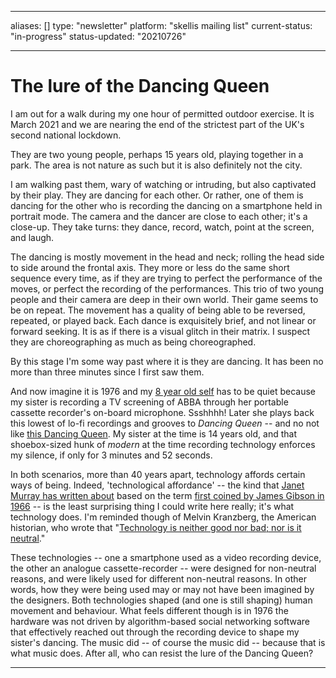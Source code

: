 
---
aliases: []
type: "newsletter"
platform: "skellis mailing list"
current-status: "in-progress"
status-updated: "20210726"

---

# The lure of the Dancing Queen

I am out for a walk during my one hour of permitted outdoor exercise. It is March 2021 and we are nearing the end of the strictest part of the UK's second national lockdown.

They are two young people, perhaps 15 years old, playing together in a park. The area is not nature as such but it is also definitely not the city. 

I am walking past them, wary of watching or intruding, but also captivated by their play. They are dancing for each other. Or rather, one of them is dancing for the other who is recording the dancing on a smartphone held in portrait mode. The camera and the dancer are close to each other; it's a close-up. They take turns: they dance, record, watch, point at the screen, and laugh.

The dancing is mostly movement in the head and neck; rolling the head side to side around the frontal axis. They more or less do the same short sequence every time, as if they are trying to perfect the performance of the moves, or perfect the recording of the performances. This trio of two young people and their camera are deep in their own world. Their game seems to be on repeat. The movement has a quality of being able to be reversed, repeated, or played back. Each dance is exquisitely brief, and not linear or forward seeking. It is as if there is a visual glitch in their matrix. I suspect they are choreographing as much as being choreographed.

By this stage I'm some way past where it is they are dancing. It has been no more than three minutes since I first saw them.

And now imagine it is 1976 and my [8 year old self](https://www.skellis.net/_assets/_1976.jpg) has to be quiet because my sister is recording a TV screening of ABBA through her portable cassette recorder's on-board microphone. Ssshhhh! Later she plays back this lowest of lo-fi recordings and grooves to _Dancing Queen_ -- and no not like [this Dancing Queen](https://youtu.be/VwRX0mcqSoQ). My sister at the time is 14 years old, and that shoebox-sized hunk of _modern_ at the time recording technology enforces my silence, if only for 3 minutes and 52 seconds. 

In both scenarios, more than 40 years apart, technology affords certain ways of being. Indeed, 'technological affordance' -- the kind that [Janet Murray has written about](https://inventingthemedium.com/four-affordances/) based on the term [first coined by James Gibson in 1966](https://en.wikipedia.org/wiki/Affordance) -- is the least surprising thing I could write here really; it's what technology does. I'm reminded though of Melvin Kranzberg, the American historian, who wrote that "[Technology is neither good nor bad; nor is it neutral](https://ssrmc.wm.edu/technology-is-neither-good-nor-bad-nor-is-it-neutral-the-case-of-algorithmic-biasing/)."

These technologies -- one a smartphone used as a video recording device, the other an analogue cassette-recorder -- were designed for non-neutral reasons, and were likely used for different non-neutral reasons. In other words, how they were being used may or may not have been imagined by the designers. Both technologies shaped (and one is still shaping) human movement and behaviour. What feels different though is in 1976 the hardware was not driven by algorithm-based social networking software that effectively reached out through the recording device to shape my sister's dancing. The music did -- of course the music did -- because that is what music does. After all, who can resist the lure of the Dancing Queen? 

--- 

